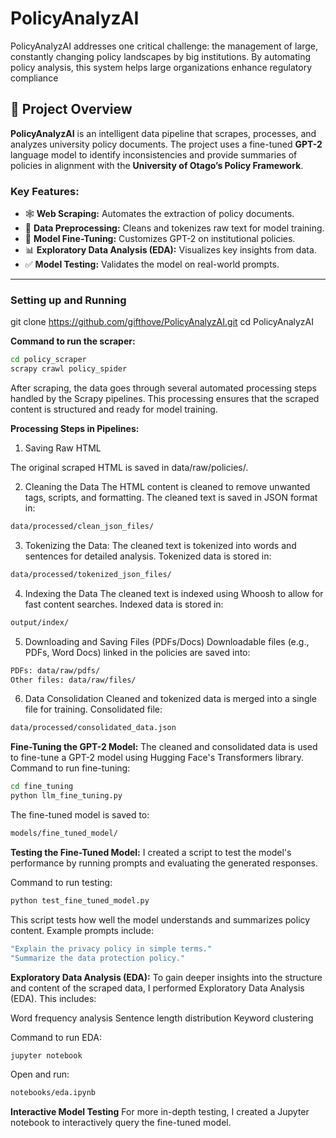 # PolicyAnalyzAI
PolicyAnalyzAI addresses one critical challenge: the management of large, constantly changing policy landscapes by big institutions. By automating policy analysis, this system helps large organizations enhance regulatory compliance

## 📖 Project Overview

**PolicyAnalyzAI** is an intelligent data pipeline that scrapes, processes, and analyzes university policy documents. The project uses a fine-tuned **GPT-2** language model to identify inconsistencies and provide summaries of policies in alignment with the **University of Otago’s Policy Framework**.

### Key Features:
- 🕸️ **Web Scraping:** Automates the extraction of policy documents.  
- 🧹 **Data Preprocessing:** Cleans and tokenizes raw text for model training.  
- 🤖 **Model Fine-Tuning:** Customizes GPT-2 on institutional policies.  
- 📊 **Exploratory Data Analysis (EDA):** Visualizes key insights from data.  
- ✅ **Model Testing:** Validates the model on real-world prompts.  

---
### Setting up and Running 
git clone https://github.com/gifthove/PolicyAnalyzAI.git
cd PolicyAnalyzAI


**Command to run the scraper:**
```bash
cd policy_scraper
scrapy crawl policy_spider
```
After scraping, the data goes through several automated processing steps handled by the Scrapy pipelines. This processing ensures that the scraped content is structured and ready for model training.

**Processing Steps in Pipelines:**
1. Saving Raw HTML

The original scraped HTML is saved in data/raw/policies/.

2. Cleaning the Data
The HTML content is cleaned to remove unwanted tags, scripts, and formatting.
The cleaned text is saved in JSON format in:
```bash
data/processed/clean_json_files/
```

3. Tokenizing the Data:
The cleaned text is tokenized into words and sentences for detailed analysis.
Tokenized data is stored in:
```bash
data/processed/tokenized_json_files/
```

4. Indexing the Data
The cleaned text is indexed using Whoosh to allow for fast content searches.
Indexed data is stored in:
```bash
output/index/
```

5. Downloading and Saving Files (PDFs/Docs)
Downloadable files (e.g., PDFs, Word Docs) linked in the policies are saved into:
```bash
PDFs: data/raw/pdfs/
Other files: data/raw/files/
```
6. Data Consolidation
Cleaned and tokenized data is merged into a single file for training.
Consolidated file:
```bash
data/processed/consolidated_data.json
```


**Fine-Tuning the GPT-2 Model:**
The cleaned and consolidated data is used to fine-tune a GPT-2 model using Hugging Face's Transformers library.
Command to run fine-tuning:

```bash
cd fine_tuning
python llm_fine_tuning.py
```
The fine-tuned model is saved to:

```bash
models/fine_tuned_model/
```

**Testing the Fine-Tuned Model:**
I created a script to test the model's performance by running prompts and evaluating the generated responses.

Command to run testing:
```bash
python test_fine_tuned_model.py
```

This script tests how well the model understands and summarizes policy content. Example prompts include:

```bash
"Explain the privacy policy in simple terms."
"Summarize the data protection policy."
```

**Exploratory Data Analysis (EDA):**
To gain deeper insights into the structure and content of the scraped data, I performed Exploratory Data Analysis (EDA). This includes:

Word frequency analysis
Sentence length distribution
Keyword clustering

Command to run EDA:

```bash
jupyter notebook
```

Open and run:

```bash
notebooks/eda.ipynb
```

**Interactive Model Testing**
For more in-depth testing, I created a Jupyter notebook to interactively query the fine-tuned model.